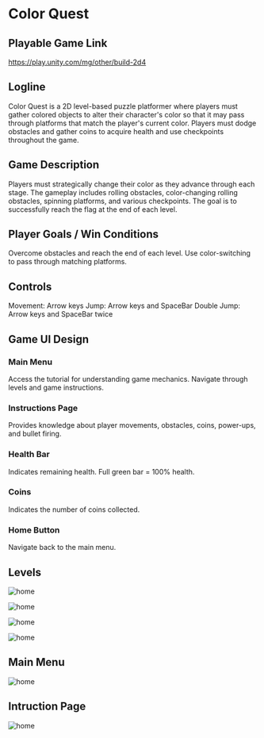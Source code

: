 # Color Quest

## Playable Game Link
https://play.unity.com/mg/other/build-2d4

## Logline
Color Quest is a 2D level-based puzzle platformer where players must gather colored objects to alter their character's color so that it may pass through platforms that match the player's current color. Players must dodge obstacles and gather coins to acquire health and use checkpoints throughout the game.

## Game Description
Players must strategically change their color as they advance through each stage. The gameplay includes rolling obstacles, color-changing rolling obstacles, spinning platforms, and various checkpoints. The goal is to successfully reach the flag at the end of each level.

## Player Goals / Win Conditions
Overcome obstacles and reach the end of each level.
Use color-switching to pass through matching platforms.

## Controls
Movement: Arrow keys
Jump: Arrow keys and SpaceBar
Double Jump: Arrow keys and SpaceBar twice

## Game UI Design
### Main Menu
Access the tutorial for understanding game mechanics.
Navigate through levels and game instructions.
### Instructions Page
Provides knowledge about player movements, obstacles, coins, power-ups, and bullet firing.
### Health Bar
Indicates remaining health. Full green bar = 100% health.
### Coins
Indicates the number of coins collected.
### Home Button
Navigate back to the main menu.


## Levels
![home](https://github.com/kevinM01/Algorithmic-Comparison-Prediction-of-Real-Estate-Pricing/assets/78092182/4b88107f-d2a2-44e3-9409-f465e0ca12b6)

![home](https://github.com/kevinM01/Algorithmic-Comparison-Prediction-of-Real-Estate-Pricing/assets/78092182/39033069-588a-453a-be17-772db56d3383)

![home](https://github.com/kevinM01/Algorithmic-Comparison-Prediction-of-Real-Estate-Pricing/assets/78092182/7afb158e-95d6-4c41-b597-65a6ffe17f34)

![home](https://github.com/kevinM01/Algorithmic-Comparison-Prediction-of-Real-Estate-Pricing/assets/78092182/b2919382-e849-4a8a-8c43-27d77d841ec1)

## Main Menu

![home](https://github.com/kevinM01/Algorithmic-Comparison-Prediction-of-Real-Estate-Pricing/assets/78092182/f39861a6-e21f-4b11-9292-551f81805ad9)

## Intruction Page

![home](https://github.com/kevinM01/Algorithmic-Comparison-Prediction-of-Real-Estate-Pricing/assets/78092182/dd71b284-0356-4c5d-9eda-bc289057b624)
